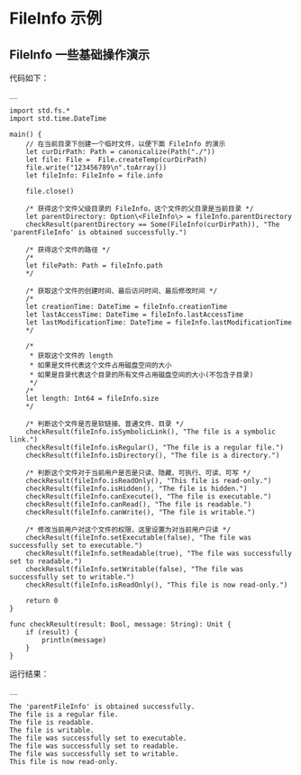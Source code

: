 
# FileInfo 示例

## FileInfo 一些基础操作演示

代码如下：
    
    __
    
    import std.fs.*
    import std.time.DateTime
    
    main() {
        // 在当前目录下创建一个临时文件，以便下面 FileInfo 的演示
        let curDirPath: Path = canonicalize(Path("./"))
        let file: File =  File.createTemp(curDirPath)
        file.write("123456789\n".toArray())
        let fileInfo: FileInfo = file.info
    
        file.close()
    
        /* 获得这个文件父级目录的 FileInfo，这个文件的父目录是当前目录 */
        let parentDirectory: Option\<FileInfo\> = fileInfo.parentDirectory
        checkResult(parentDirectory == Some(FileInfo(curDirPath)), "The 'parentFileInfo' is obtained successfully.")
    
        /* 获得这个文件的路径 */
        /*
        let filePath: Path = fileInfo.path
        */
    
        /* 获取这个文件的创建时间、最后访问时间、最后修改时间 */
        /*
        let creationTime: DateTime = fileInfo.creationTime
        let lastAccessTime: DateTime = fileInfo.lastAccessTime
        let lastModificationTime: DateTime = fileInfo.lastModificationTime
        */
    
        /*
         * 获取这个文件的 length
         * 如果是文件代表这个文件占用磁盘空间的大小
         * 如果是目录代表这个目录的所有文件占用磁盘空间的大小(不包含子目录)
         */
        /*
        let length: Int64 = fileInfo.size
        */
    
        /* 判断这个文件是否是软链接、普通文件、目录 */
        checkResult(fileInfo.isSymbolicLink(), "The file is a symbolic link.")
        checkResult(fileInfo.isRegular(), "The file is a regular file.")
        checkResult(fileInfo.isDirectory(), "The file is a directory.")
    
        /* 判断这个文件对于当前用户是否是只读、隐藏、可执行、可读、可写 */
        checkResult(fileInfo.isReadOnly(), "This file is read-only.")
        checkResult(fileInfo.isHidden(), "The file is hidden.")
        checkResult(fileInfo.canExecute(), "The file is executable.")
        checkResult(fileInfo.canRead(), "The file is readable.")
        checkResult(fileInfo.canWrite(), "The file is writable.")
    
        /* 修改当前用户对这个文件的权限，这里设置为对当前用户只读 */
        checkResult(fileInfo.setExecutable(false), "The file was successfully set to executable.")
        checkResult(fileInfo.setReadable(true), "The file was successfully set to readable.")
        checkResult(fileInfo.setWritable(false), "The file was successfully set to writable.")
        checkResult(fileInfo.isReadOnly(), "This file is now read-only.")
    
        return 0
    }
    
    func checkResult(result: Bool, message: String): Unit {
        if (result) {
            println(message)
        }
    }
    
运行结果：
    
    __
    
    The 'parentFileInfo' is obtained successfully.
    The file is a regular file.
    The file is readable.
    The file is writable.
    The file was successfully set to executable.
    The file was successfully set to readable.
    The file was successfully set to writable.
    This file is now read-only.